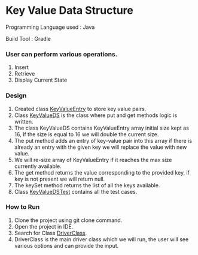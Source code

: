 # Key Value Data Structure

Programming Language used : Java

Build Tool : Gradle

### User can perform various operations.
1. Insert
2. Retrieve
3. Display Current State

### Design
1. Created class [KeyValueEntry](https://github.com/vsainiv/key-value-data-structure/blob/main/key-value-ds/src/main/java/com/datastructure/KeyValueEntry.java) to store key value pairs.
2. Class [KeyValueDS](https://github.com/vsainiv/key-value-data-structure/blob/main/key-value-ds/src/main/java/com/datastructure/KeyValueDS.java) is the class where put and get methods logic is written.
3. The class KeyValueDS contains KeyValueEntry array initial size kept as 16, If the size is equal to 16 we will double the current size.
4. The put method adds an entry of key-value pair into this array if there is already an entry with the given key we will replace the value with new value.
5. We will re-size array of KeyValueEntry if it reaches the max size currently available.
6. The get method returns the value corresponding to the provided key, if key is not present we will return null.
7. The keySet method returns the list of all the keys available.
8. Class [KeyValueDSTest](https://github.com/vsainiv/key-value-data-structure/blob/main/key-value-ds/src/test/java/com/datastructure/KeyValueDSTest.java) contains all the test cases.
 

### How to Run
1. Clone the project using git clone command.
2. Open the project in IDE.
3. Search for Class [DriverClass](https://github.com/vsainiv/key-value-data-structure/tree/main/key-value-ds/src/main/java/com/driver).
3. DriverClass is the main driver class which we will run, the user will see various options and can provide the input.
